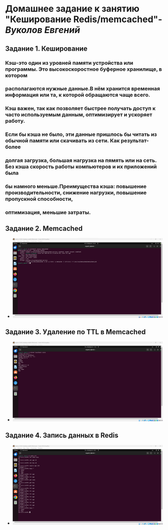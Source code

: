 # **Домашнее задание к занятию "Кеширование Redis/memcached"**-***Вуколов Евгений***

## **Задание 1. Кеширование**

###  Кэш-это один из уровней памяти устройства или программы. Это высокоскоростное буферное хранилище, в котором
### располагаются нужные данные.В нём хранится временная информация или та, к которой обращаются чаще всего.
### Кэш важен, так как позволяет быстрее получать доступ к часто используемым данным, оптимизирует и ускоряет работу.
### Если бы кэша не было, эти данные пришлось бы читать из обычной памяти или скачивать из сети. Как результат-более
### долгая загрузка, большая нагрузка на пямять или на сеть. Без кэша скорость работы компьютеров и их приложений была
### бы намного меньше.Преимущества кэша: повышение производительности, снижение нагрузки, повышение пропускной способности, 
### оптимизация, меньшие затраты.
 

## **Задание 2. Memcached**

- ![scrinshot](https://github.com/Evgenii-379/11-02.md/blob/main/Снимок%20экрана%202024-02-24%20212311.png)

## **Задание 3. Удаление по TTL в Memcached**

- ![scrinshot](https://github.com/Evgenii-379/11-02.md/blob/main/Снимок%20экрана%202024-02-26%20122323.png)

## **Задание 4. Запись данных в Redis**

- ![scrinshot](https://github.com/Evgenii-379/11-02.md/blob/main/Снимок%20экрана%202024-02-26%20212134.png)

